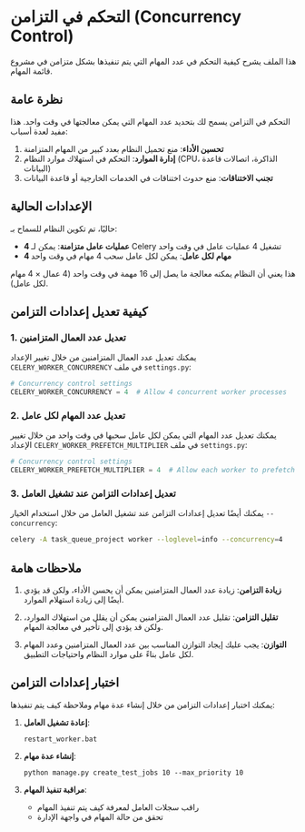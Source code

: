 # التحكم في التزامن (Concurrency Control)

هذا الملف يشرح كيفية التحكم في عدد المهام التي يتم تنفيذها بشكل متزامن في مشروع قائمة المهام.

## نظرة عامة

التحكم في التزامن يسمح لك بتحديد عدد المهام التي يمكن معالجتها في وقت واحد. هذا مفيد لعدة أسباب:

1. **تحسين الأداء**: منع تحميل النظام بعدد كبير من المهام المتزامنة
2. **إدارة الموارد**: التحكم في استهلاك موارد النظام (CPU، الذاكرة، اتصالات قاعدة البيانات)
3. **تجنب الاختناقات**: منع حدوث اختناقات في الخدمات الخارجية أو قاعدة البيانات

## الإعدادات الحالية

حاليًا، تم تكوين النظام للسماح بـ:

- **4 عمليات عامل متزامنة**: يمكن لـ Celery تشغيل 4 عمليات عامل في وقت واحد
- **4 مهام لكل عامل**: يمكن لكل عامل سحب 4 مهام في وقت واحد

هذا يعني أن النظام يمكنه معالجة ما يصل إلى 16 مهمة في وقت واحد (4 عمال × 4 مهام لكل عامل).

## كيفية تعديل إعدادات التزامن

### 1. تعديل عدد العمال المتزامنين

يمكنك تعديل عدد العمال المتزامنين من خلال تغيير الإعداد `CELERY_WORKER_CONCURRENCY` في ملف `settings.py`:

```python
# Concurrency control settings
CELERY_WORKER_CONCURRENCY = 4  # Allow 4 concurrent worker processes
```

### 2. تعديل عدد المهام لكل عامل

يمكنك تعديل عدد المهام التي يمكن لكل عامل سحبها في وقت واحد من خلال تغيير الإعداد `CELERY_WORKER_PREFETCH_MULTIPLIER` في ملف `settings.py`:

```python
# Concurrency control settings
CELERY_WORKER_PREFETCH_MULTIPLIER = 4  # Allow each worker to prefetch 4 tasks
```

### 3. تعديل إعدادات التزامن عند تشغيل العامل

يمكنك أيضًا تعديل إعدادات التزامن عند تشغيل العامل من خلال استخدام الخيار `--concurrency`:

```bash
celery -A task_queue_project worker --loglevel=info --concurrency=4
```

## ملاحظات هامة

1. **زيادة التزامن**: زيادة عدد العمال المتزامنين يمكن أن يحسن الأداء، ولكن قد يؤدي أيضًا إلى زيادة استهلام الموارد.

2. **تقليل التزامن**: تقليل عدد العمال المتزامنين يمكن أن يقلل من استهلاك الموارد، ولكن قد يؤدي إلى تأخير في معالجة المهام.

3. **التوازن**: يجب عليك إيجاد التوازن المناسب بين عدد العمال المتزامنين وعدد المهام لكل عامل بناءً على موارد النظام واحتياجات التطبيق.

## اختبار إعدادات التزامن

يمكنك اختبار إعدادات التزامن من خلال إنشاء عدة مهام وملاحظة كيف يتم تنفيذها:

1. **إعادة تشغيل العامل**:
   ```
   restart_worker.bat
   ```

2. **إنشاء عدة مهام**:
   ```
   python manage.py create_test_jobs 10 --max_priority 10
   ```

3. **مراقبة تنفيذ المهام**:
   - راقب سجلات العامل لمعرفة كيف يتم تنفيذ المهام
   - تحقق من حالة المهام في واجهة الإدارة
